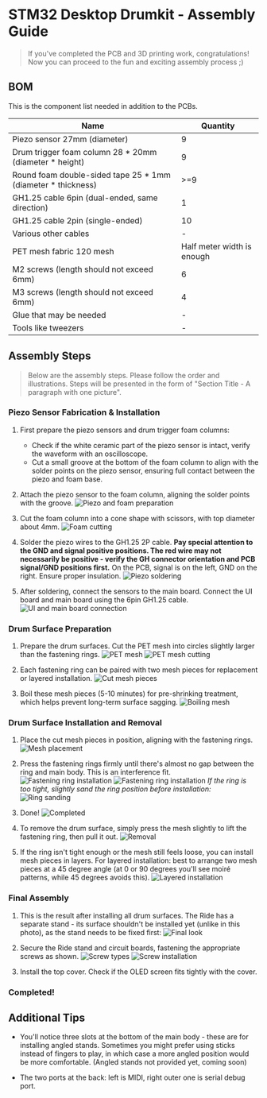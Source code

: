 # STM32 Desktop Drumkit - Assembly Guide

> If you've completed the PCB and 3D printing work, congratulations! Now you can proceed to the fun and exciting assembly process ;)

## BOM

This is the component list needed in addition to the PCBs.

| Name | Quantity |
| --- | --- |
| Piezo sensor 27mm (diameter) | 9 |
| Drum trigger foam column 28 * 20mm (diameter * height) | 9 |
| Round foam double-sided tape 25 * 1mm (diameter * thickness) | >=9 |
| GH1.25 cable 6pin (dual-ended, same direction) | 1 |
| GH1.25 cable 2pin (single-ended) | 10 |
| Various other cables | - |
| PET mesh fabric 120 mesh | Half meter width is enough |
| M2 screws (length should not exceed 6mm) | 6 |
| M3 screws (length should not exceed 6mm) | 4 |
| Glue that may be needed | - |
| Tools like tweezers | - |

## Assembly Steps

> Below are the assembly steps. Please follow the order and illustrations. Steps will be presented in the form of "Section Title - A paragraph with one picture".

### Piezo Sensor Fabrication & Installation

1. First prepare the piezo sensors and drum trigger foam columns:
   - Check if the white ceramic part of the piezo sensor is intact, verify the waveform with an oscilloscope.
   - Cut a small groove at the bottom of the foam column to align with the solder points on the piezo sensor, ensuring full contact between the piezo and foam base.

2. Attach the piezo sensor to the foam column, aligning the solder points with the groove.
   ![Piezo and foam preparation](../Images/Assemble/1.jpg)

3. Cut the foam column into a cone shape with scissors, with top diameter about 4mm.
   ![Foam cutting](../Images/Assemble/2.jpg)

4. Solder the piezo wires to the GH1.25 2P cable. **Pay special attention to the GND and signal positive positions. The red wire may not necessarily be positive - verify the GH connector orientation and PCB signal/GND positions first.** On the PCB, signal is on the left, GND on the right. Ensure proper insulation.
   ![Piezo soldering](../Images/Assemble/3.jpg)

5. After soldering, connect the sensors to the main board. Connect the UI board and main board using the 6pin GH1.25 cable.
   ![UI and main board connection](../Images/Assemble/4.jpg)

### Drum Surface Preparation

1. Prepare the drum surfaces. Cut the PET mesh into circles slightly larger than the fastening rings.
   ![PET mesh](../Images/Assemble/5.jpg)
   ![PET mesh cutting](../Images/Assemble/6.jpg)

2. Each fastening ring can be paired with two mesh pieces for replacement or layered installation.
   ![Cut mesh pieces](../Images/Assemble/7.jpg)

3. Boil these mesh pieces (5-10 minutes) for pre-shrinking treatment, which helps prevent long-term surface sagging.
   ![Boiling mesh](../Images/Assemble/8.jpg)

### Drum Surface Installation and Removal

1. Place the cut mesh pieces in position, aligning with the fastening rings.
   ![Mesh placement](../Images/Assemble/9.jpg)

2. Press the fastening rings firmly until there's almost no gap between the ring and main body. This is an interference fit.
   ![Fastening ring installation](../Images/Assemble/10.1.jpg)
   ![Fastening ring installation](../Images/Assemble/10.2.png)
   *If the ring is too tight, slightly sand the ring position before installation:*
   ![Ring sanding](../Images/Assemble/14.jpg)

3. Done!
   ![Completed](../Images/Assemble/11.jpg)

4. To remove the drum surface, simply press the mesh slightly to lift the fastening ring, then pull it out.
   ![Removal](../Images/Assemble/12.jpg)

5. If the ring isn't tight enough or the mesh still feels loose, you can install mesh pieces in layers. For layered installation: best to arrange two mesh pieces at a 45 degree angle (at 0 or 90 degrees you'll see moiré patterns, while 45 degrees avoids this).
   ![Layered installation](../Images/Assemble/13.jpg)

### Final Assembly

1. This is the result after installing all drum surfaces. The Ride has a separate stand - its surface shouldn't be installed yet (unlike in this photo), as the stand needs to be fixed first:
   ![Final look](../Images/Assemble/15.jpg)

2. Secure the Ride stand and circuit boards, fastening the appropriate screws as shown.
   ![Screw types](../Images/Assemble/16.jpg)
   ![Screw installation](../Images/Assemble/17.jpg)

3. Install the top cover. Check if the OLED screen fits tightly with the cover.

### **Completed!**

## Additional Tips

- You'll notice three slots at the bottom of the main body - these are for installing angled stands. Sometimes you might prefer using sticks instead of fingers to play, in which case a more angled position would be more comfortable. (Angled stands not provided yet, coming soon)

- The two ports at the back: left is MIDI, right outer one is serial debug port.
